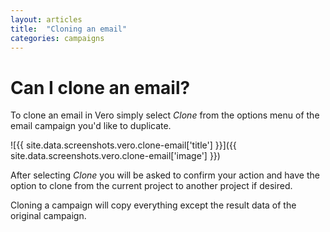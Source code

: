 ```yaml
---
layout: articles
title:  "Cloning an email"
categories: campaigns
---
```


# Can I clone an email?

To clone an email in Vero simply select *Clone* from the options menu of the email campaign you'd like to duplicate.

![{{ site.data.screenshots.vero.clone-email['title'] }}]({{ site.data.screenshots.vero.clone-email['image'] }})

After selecting *Clone* you will be asked to confirm your action and have the option to clone from the current project to another project if desired.

Cloning a campaign will copy everything except the result data of the original campaign.
